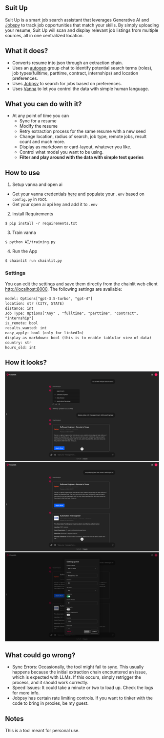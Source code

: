 ## Suit Up
Suit Up is a smart job search assistant that leverages Generative AI and [Jobspy](https://github.com/Bunsly/JobSpy) to track job opportunities that match your skills. By simply uploading your resume, Suit Up will scan and display relevant job listings from multiple sources, all in one centralized location. 

## What it does?

- Converts resume into json through an extraction chain.
- Uses an [autogen](https://microsoft.github.io/autogen/) group chat to identify potential search terms (roles), job types(fulltime, parttime, contract, internships) and location preferences.
- Uses [Jobpsy](https://github.com/Bunsly/JobSpy) to search for jobs based on preferences.
- Uses [Vanna](https://vanna.ai/) to let you control the data with simple human language.

## What you can do with it?
- At any point of time you can
  - Sync for a resume
  - Modify the resume
  - Retry extraction process for the same resume with a new seed
  - Change location, radius of search, job type, remote jobs, result count and much more.
  - Display as markdown or card-layout, whatever you like.
  - Control what model you want to be using.
  - **Filter and play around with the data with simple text queries**

## How to use
1. Setup vanna and open ai
  - Get your vanna credentials [here](https://vanna.ai/) and populate your `.env` based on `config.py` in root.
  - Get your open ai api key and add it to `.env`
2. Install Requirements
```
$ pip install -r requirements.txt
```
3. Train vanna
```
$ python AI/training.py
```
4. Run the App
```
$ chainlit run chainlit.py
```

### Settings
You can edit the settings and save them directly from the chainlit web client [http://localhost:8000](http://localhost:8000).
The following settings are available:
```
model: Options["gpt-3.5-turbo", "gpt-4"]
location: str (CITY, STATE)
distance: int
Job Type: Options["Any" , "fulltime", "parttime", "contract", "internship"]
is_remote: bool
results_wanted: int
easy_apply: bool (only for linkedIn)
display as markdown: bool (this is to enable tablular view of data)
country: str
hours_old: int
```

## How it looks?
![implementation.png](https://github.com/MinatoNamikaze02/suitup/blob/master/assets/Screenshot%202024-08-17%20at%2015.02.22.png)
![implementation2.png](https://github.com/MinatoNamikaze02/suitup/blob/master/assets/Screenshot%202024-08-17%20at%2015.02.53.png)
![implementation3.png](https://github.com/MinatoNamikaze02/suitup/blob/master/assets/Screenshot%202024-08-17%20at%2015.03.07.png)

## What could go wrong?
- Sync Errors: Occasionally, the tool might fail to sync. This usually happens because the initial extraction chain encountered an issue, which is expected with LLMs. If this occurs, simply retrigger the process, and it should work correctly.
- Speed Issues: It could take a minute or two to load up. Check the logs for more info.
- Jobpsy has certain rate limiting controls. If you want to tinker with the code to bring in proxies, be my guest.

## Notes
This is a tool meant for personal use.
